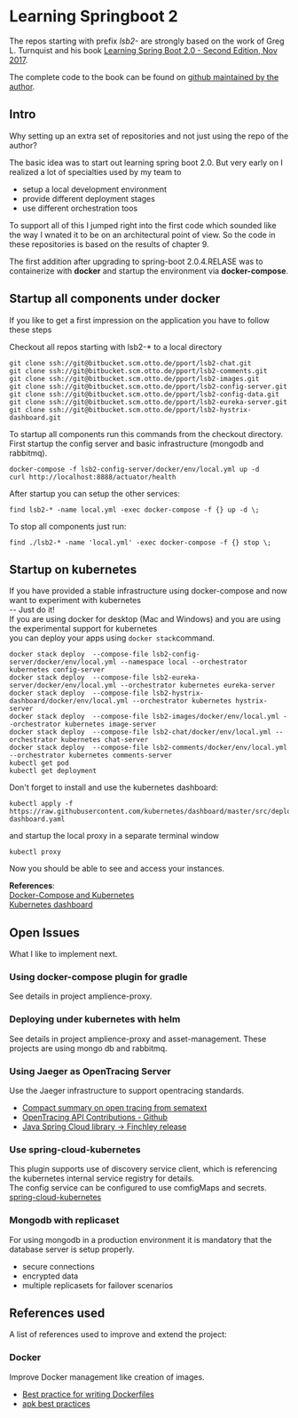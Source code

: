 # Learning Springboot 2  

The repos starting with prefix *lsb2-* are strongly based on the work of 
Greg L. Turnquist and his book [Learning Spring Boot 2.0 - Second Edition, Nov 2017](https://www.packtpub.com/application-development/learning-spring-boot-20-second-edition).  

The complete code to the book can be found on [github maintained by the author](https://github.com/learning-spring-boot/learning-spring-boot-2nd-edition-code).

## Intro  

Why setting up an extra set of repositories and not just using the repo of the author?  

The basic idea was to start out learning spring boot 2.0. But very early on I realized 
a lot of specialties used by my team to 

* setup a local development environment  
* provide different deployment stages  
* use different orchestration toos  

To support all of this I jumped right into the first code which sounded like the way I wnated 
it to be on an architectural point of view. So the code in these repositories is based on the results of chapter 9.  

The first addition after upgrading to spring-boot 2.0.4.RELASE was to containerize with __docker__ and startup the environment via __docker-compose__.  

## Startup all components under docker  

If you like to get a first impression on the application you have to follow these steps

Checkout all repos starting with lsb2-* to a local directory

```
git clone ssh://git@bitbucket.scm.otto.de/pport/lsb2-chat.git  
git clone ssh://git@bitbucket.scm.otto.de/pport/lsb2-comments.git  
git clone ssh://git@bitbucket.scm.otto.de/pport/lsb2-images.git  
git clone ssh://git@bitbucket.scm.otto.de/pport/lsb2-config-server.git  
git clone ssh://git@bitbucket.scm.otto.de/pport/lsb2-config-data.git  
git clone ssh://git@bitbucket.scm.otto.de/pport/lsb2-eureka-server.git  
git clone ssh://git@bitbucket.scm.otto.de/pport/lsb2-hystrix-dashboard.git  
```
To startup all components run this commands from the checkout directory.  
First startup the config server and basic infrastructure (mongodb and rabbitmq).  
```
docker-compose -f lsb2-config-server/docker/env/local.yml up -d
curl http://localhost:8888/actuator/health
```
After startup you can setup the other services:  
```
find lsb2-* -name local.yml -exec docker-compose -f {} up -d \;
```
To stop all components just run:  
```
find ./lsb2-* -name 'local.yml' -exec docker-compose -f {} stop \;  
```
## Startup on kubernetes  
If you have provided a stable infrastructure using docker-compose and now want to experiment with kubernetes  
-- Just do it!  
If you are using docker for desktop (Mac and Windows) and you are using the experimental support for kubernetes   
you can deploy your apps using `docker stack`command.  
```
docker stack deploy  --compose-file lsb2-config-server/docker/env/local.yml --namespace local --orchestrator kubernetes config-server
docker stack deploy  --compose-file lsb2-eureka-server/docker/env/local.yml --orchestrator kubernetes eureka-server
docker stack deploy  --compose-file lsb2-hystrix-dashboard/docker/env/local.yml --orchestrator kubernetes hystrix-server
docker stack deploy  --compose-file lsb2-images/docker/env/local.yml --orchestrator kubernetes image-server
docker stack deploy  --compose-file lsb2-chat/docker/env/local.yml --orchestrator kubernetes chat-server
docker stack deploy  --compose-file lsb2-comments/docker/env/local.yml --orchestrator kubernetes comments-server
kubectl get pod
kubectl get deployment
```
Don't forget to install and use the kubernetes dashboard:  
```
kubectl apply -f https://raw.githubusercontent.com/kubernetes/dashboard/master/src/deploy/recommended/kubernetes-dashboard.yaml  
```
and startup the local proxy in a separate terminal window  
```
kubectl proxy 
```
Now you should be able to see and access your instances.


**References**:  
[Docker-Compose and Kubernetes](https://blog.docker.com/2018/05/kubecon-docker-compose-and-kubernetes-with-docker-for-desktop/)  
[Kubernetes dashboard](https://github.com/kubernetes/dashboard)  

## Open Issues  
What I like to implement next.  

### Using docker-compose plugin for gradle  
See details in project amplience-proxy.

### Deploying under kubernetes with helm  
See details in project amplience-proxy and asset-management. These projects are using mongo db and rabbitmq.  

### Using Jaeger as OpenTracing Server  
Use the Jaeger infrastructure to support opentracing standards.  

* [Compact summary on open tracing from sematext](https://sematext.com/wp-content/uploads/2018/04/opentracing-emerging-distributed-tracing-standard.pdf)  
* [OpenTracing API Contributions - Github](https://github.com/opentracing-contrib)  
* [Java Spring Cloud library -> Finchley release](https://github.com/opentracing-contrib/java-spring-cloud)  

### Use spring-cloud-kubernetes  
This plugin supports use of discovery service client, which is referencing the kubernetes internal service registry for details.  
The config service can be configured to use comfigMaps and secrets.  
[spring-cloud-kubernetes](https://github.com/spring-cloud/spring-cloud-kubernetes)

### Mongodb with replicaset  
For using mongodb in a production environment it is mandatory that the database server is
setup properly.

* secure connections  
* encrypted data  
* multiple replicasets for failover scenarios  

## References used  

A list of references used to improve and extend the project:  

### Docker  

Improve Docker management like creation of images.  
* [Best practice for writing Dockerfiles](https://docs.docker.com/develop/develop-images/dockerfile_best-practices/#general-guidelines-and-recommendations)
* [apk best practices](https://github.com/gliderlabs/docker-alpine/blob/master/docs/usage.md)


